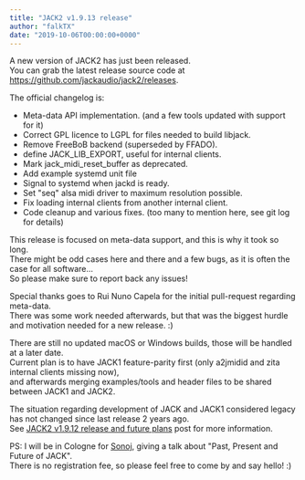 ```yaml
---
title: "JACK2 v1.9.13 release"
author: "falkTX"
date: "2019-10-06T00:00:00+0000"
---
```

A new version of JACK2 has just been released.<br/>
You can grab the latest release source code at
<https://github.com/jackaudio/jack2/releases>.

The official changelog is:

- Meta-data API implementation. (and a few tools updated with support for it)
- Correct GPL licence to LGPL for files needed to build libjack.
- Remove FreeBoB backend (superseded by FFADO).
- define JACK_LIB_EXPORT, useful for internal clients.
- Mark jack_midi_reset_buffer as deprecated.
- Add example systemd unit file
- Signal to systemd when jackd is ready.
- Set "seq" alsa midi driver to maximum resolution possible.
- Fix loading internal clients from another internal client.
- Code cleanup and various fixes. (too many to mention here, see git log for details)

This release is focused on meta-data support, and this is why it took so long.<br/>
There might be odd cases here and there and a few bugs, as it is often the case
for all software...<br/>
So please make sure to report back any issues!

Special thanks goes to Rui Nuno Capela for the initial pull-request regarding
meta-data.<br/>
There was some work needed afterwards, but that was the biggest hurdle and
motivation needed for a new release. :)

There are still no updated macOS or Windows builds, those will be handled at
a later date.<br/>
Current plan is to have JACK1 feature-parity first
(only a2jmidid and zita internal clients missing now),<br/>
and afterwards merging examples/tools and header files to be shared between
JACK1 and JACK2.

The situation regarding development of JACK and JACK1 considered legacy has not
changed since last release 2 years ago.<br/>
See [JACK2 v1.9.12 release and future plans] post for more information.

PS: I will be in Cologne for [Sonoj], giving a talk about
"Past, Present and Future of JACK".<br/>
There is no registration fee, so please feel free to come by and say hello! :)

[Sonoj]: https://www.sonoj.org/
[JACK2 v1.9.12 release and future plans]: /news/2017/12/21/jack2-v1-9-12-release-and-future-plans.html
